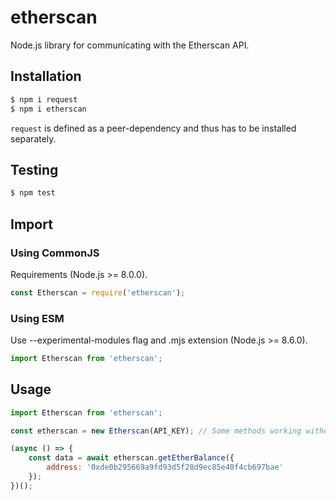 # etherscan
Node.js library for communicating with the Etherscan API.

## Installation

```sh
$ npm i request
$ npm i etherscan
```

`request` is defined as a peer-dependency and thus has to be installed separately.

## Testing

```sh
$ npm test
```

## Import

### Using CommonJS

Requirements (Node.js >= 8.0.0).
```js
const Etherscan = require('etherscan');
```

### Using ESM

Use --experimental-modules flag and .mjs extension (Node.js >= 8.6.0).
```js
import Etherscan from 'etherscan';
```

## Usage

```js
import Etherscan from 'etherscan';

const etherscan = new Etherscan(API_KEY); // Some methods working without API_KEY

(async () => {
    const data = await etherscan.getEtherBalance({
        address: '0xde0b295669a9fd93d5f28d9ec85e40f4cb697bae'
    });
})();
```
